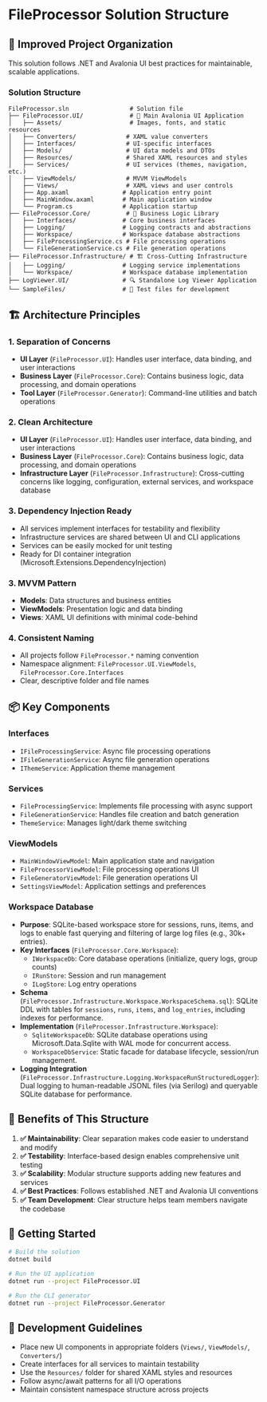 # FileProcessor Solution Structure

## 📁 **Improved Project Organization**

This solution follows .NET and Avalonia UI best practices for maintainable, scalable applications.

### **Solution Structure**
```
FileProcessor.sln                 # Solution file
├── FileProcessor.UI/             # 🎨 Main Avalonia UI Application
│   ├── Assets/                   # Images, fonts, and static resources
│   ├── Converters/              # XAML value converters
│   ├── Interfaces/              # UI-specific interfaces
│   ├── Models/                  # UI data models and DTOs
│   ├── Resources/               # Shared XAML resources and styles
│   ├── Services/                # UI services (themes, navigation, etc.)
│   ├── ViewModels/              # MVVM ViewModels
│   ├── Views/                   # XAML views and user controls
│   ├── App.axaml               # Application entry point
│   ├── MainWindow.axaml        # Main application window
│   └── Program.cs              # Application startup
├── FileProcessor.Core/          # 🔧 Business Logic Library
│   ├── Interfaces/             # Core business interfaces
│   ├── Logging/                # Logging contracts and abstractions
│   ├── Workspace/              # Workspace database abstractions
│   ├── FileProcessingService.cs # File processing operations
│   └── FileGenerationService.cs # File generation operations
├── FileProcessor.Infrastructure/ # 🏗️ Cross-Cutting Infrastructure
│   ├── Logging/                # Logging service implementations
│   └── Workspace/              # Workspace database implementation
├── LogViewer.UI/               # 🔍 Standalone Log Viewer Application
└── SampleFiles/                # 📄 Test files for development
```

## 🏗️ **Architecture Principles**

### **1. Separation of Concerns**
- **UI Layer** (`FileProcessor.UI`): Handles user interface, data binding, and user interactions
- **Business Layer** (`FileProcessor.Core`): Contains business logic, data processing, and domain operations
- **Tool Layer** (`FileProcessor.Generator`): Command-line utilities and batch operations

### **2. Clean Architecture**
- **UI Layer** (`FileProcessor.UI`): Handles user interface, data binding, and user interactions
- **Business Layer** (`FileProcessor.Core`): Contains business logic, data processing, and domain operations  
- **Infrastructure Layer** (`FileProcessor.Infrastructure`): Cross-cutting concerns like logging, configuration, external services, and workspace database

### **3. Dependency Injection Ready**
- All services implement interfaces for testability and flexibility
- Infrastructure services are shared between UI and CLI applications
- Services can be easily mocked for unit testing
- Ready for DI container integration (Microsoft.Extensions.DependencyInjection)

### **3. MVVM Pattern**
- **Models**: Data structures and business entities
- **ViewModels**: Presentation logic and data binding
- **Views**: XAML UI definitions with minimal code-behind

### **4. Consistent Naming**
- All projects follow `FileProcessor.*` naming convention
- Namespace alignment: `FileProcessor.UI.ViewModels`, `FileProcessor.Core.Interfaces`
- Clear, descriptive folder and file names

## 📦 **Key Components**

### **Interfaces**
- `IFileProcessingService`: Async file processing operations
- `IFileGenerationService`: Async file generation operations  
- `IThemeService`: Application theme management

### **Services**
- `FileProcessingService`: Implements file processing with async support
- `FileGenerationService`: Handles file creation and batch generation
- `ThemeService`: Manages light/dark theme switching

### **ViewModels**
- `MainWindowViewModel`: Main application state and navigation
- `FileProcessorViewModel`: File processing operations UI
- `FileGeneratorViewModel`: File generation operations UI
- `SettingsViewModel`: Application settings and preferences

### **Workspace Database**
- **Purpose**: SQLite-based workspace store for sessions, runs, items, and logs to enable fast querying and filtering of large log files (e.g., 30k+ entries).
- **Key Interfaces** (`FileProcessor.Core.Workspace`):
  - `IWorkspaceDb`: Core database operations (initialize, query logs, group counts)
  - `IRunStore`: Session and run management
  - `ILogStore`: Log entry operations
- **Schema** (`FileProcessor.Infrastructure.Workspace.WorkspaceSchema.sql`): SQLite DDL with tables for `sessions`, `runs`, `items`, and `log_entries`, including indexes for performance.
- **Implementation** (`FileProcessor.Infrastructure.Workspace`):
  - `SqliteWorkspaceDb`: SQLite database operations using Microsoft.Data.Sqlite with WAL mode for concurrent access.
  - `WorkspaceDbService`: Static facade for database lifecycle, session/run management.
- **Logging Integration** (`FileProcessor.Infrastructure.Logging.WorkspaceRunStructuredLogger`): Dual logging to human-readable JSONL files (via Serilog) and queryable SQLite database for performance.

## 🎯 **Benefits of This Structure**

1. **✅ Maintainability**: Clear separation makes code easier to understand and modify
2. **✅ Testability**: Interface-based design enables comprehensive unit testing
3. **✅ Scalability**: Modular structure supports adding new features and services
4. **✅ Best Practices**: Follows established .NET and Avalonia UI conventions
5. **✅ Team Development**: Clear structure helps team members navigate the codebase

## 🚀 **Getting Started**

```bash
# Build the solution
dotnet build

# Run the UI application
dotnet run --project FileProcessor.UI

# Run the CLI generator
dotnet run --project FileProcessor.Generator
```

## 🔧 **Development Guidelines**

- Place new UI components in appropriate folders (`Views/`, `ViewModels/`, `Converters/`)
- Create interfaces for all services to maintain testability
- Use the `Resources/` folder for shared XAML styles and resources
- Follow async/await patterns for all I/O operations
- Maintain consistent namespace structure across projects

